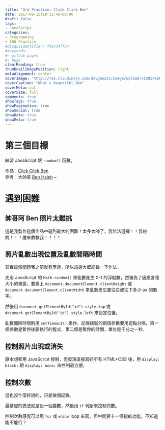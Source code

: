 ```yaml
---
title: "3rd Practice: Click Click Ben"
date: 2017-09-15T10:11:46+08:00
draft: false
tags:
- JavaScript
categories:
- Programming
- 100 Practice
#disqusIdentifier: fdsF34ff34
#keywords:
#- github pages
#- hugo
clearReading: true
thumbnailImagePosition: right
metaAlignment: center
coverImage: "http://res.cloudinary.com/dcvgho2zc/image/upload/v1505442040/3rd-practice-cover_zigtzi.jpg"
coverCaption: "What a beautiful Ben"
coverMeta: out
coverSize: full
comments: true
showTags: true
showPagination: true
showSocial: true
showDate: true
showMeta: true
---
```

<!-- toc -->
# 第三個目標

練習 JavaScript 跟 `random()` 函數。  

作品：[Click Click Ben](https://goo.gl/sgAjR3)  
參考：大帥哥 [Ben Hsieh](https://www.facebook.com/ben.shieh.3) ~

# 遇到困難

## 帥哥阿 Ben 照片太難挑

這是我製作這個作品中碰到最大的困難！太多太帥了，我無法選擇！！我的媽！！！誰來救救我！！！！

## 照片亂數出現位置及亂數間隔時間

其實這個問題我之前就有學過，所以這邊大概紀錄一下作法。

先用 JavaScript 的 `Math.random()` 來亂數產生 0-1 的浮點數，然後為了適應各種大小的視窗，要乘上 `document.documentElement.clientHeight` 或 `document.documentElement.clientWidth` 來亂數產生要往右或往下多少 px 的數字。

然後用 `document.getElementById("id").style.top` 或 `document.getElementById("id").style.left` 來設定位置。

亂數間隔時間則用 `setTimeout()` 來作，記得括號的兩個參數要用逗點分隔，第一個參數是暫停後要執行的程式，第二個是暫停的時間，單位是千分之一秒。

## 控制照片出現或消失

原本想都用 JavaScript 控制，但發現直接寫好所有 HTML+CSS 後，用 `display: block;` 跟 `display: none;` 來控制最方便。

## 控制次數

這也沒什麼好說的，只是做個記錄。

最基礎的做法就是設一個變數，然後用 `if` 判斷來控制次數。

控制次數感覺可以用 `for` 或 `while` loop 來寫，但中間要卡一個按的功能，不知道能不能行？